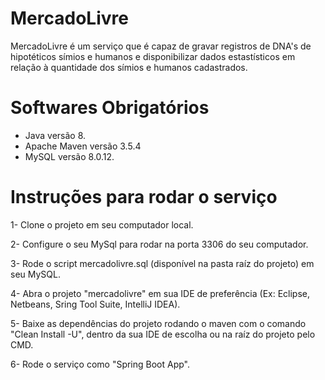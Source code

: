 # MercadoLivre
MercadoLivre é um serviço que é capaz de gravar registros de DNA's de hipotéticos símios e humanos e disponibilizar dados estastísticos em relação à quantidade dos símios e humanos cadastrados.

# Softwares Obrigatórios
- Java versão 8.
- Apache Maven versão 3.5.4
- MySQL versão 8.0.12.

# Instruções para rodar o serviço
1- Clone o projeto em seu computador local.

2- Configure o seu MySql para rodar na porta 3306 do seu computador.

3- Rode o script mercadolivre.sql (disponível na pasta raíz do projeto) em seu MySQL.

4- Abra o projeto "mercadolivre" em sua IDE de preferência (Ex: Eclipse, Netbeans, Sring Tool Suite, IntelliJ IDEA).

5- Baixe as dependências do projeto rodando o maven com o comando "Clean Install -U", dentro da sua IDE de escolha ou na raíz do projeto pelo CMD.

6- Rode o serviço como "Spring Boot App".